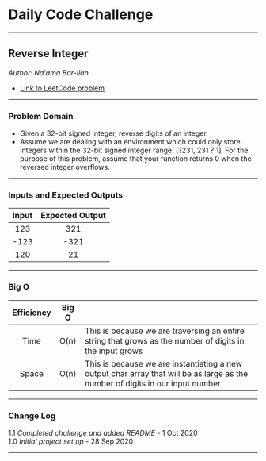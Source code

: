 # Daily Code Challenge

---

## Reverse Integer
*Author: Na'ama Bar-Ilan*

* [Link to LeetCode problem](https://leetcode.com/problems/reverse-integer/)

---

### Problem Domain

* Given a 32-bit signed integer, reverse digits of an integer.
* Assume we are dealing with an environment which could only store integers within the 32-bit signed integer range: [?231,  231 ? 1]. For the purpose of this problem, assume that your function returns 0 when the reversed integer overflows.


---

### Inputs and Expected Outputs

| Input | Expected Output |
| :-----------: | :-----------:  |
| 123  | 321  |
|  -123 | -321  |
|  120 | 21  |

---

### Big O


| Efficiency  | Big O |  |
| :-----------: | :-----------: |  :----------- |
| Time |  O(n)  | This is because we are traversing an entire string that grows as the number of digits in the input grows |
| Space| O(n) | This is because we are instantiating a new output char array that will be as large as the number of digits in our input number |

---

### Change Log
1.1 *Completed challenge and added README* - 1 Oct 2020 <br>
1.0 *Initial project set up* - 28 Sep 2020  

---
